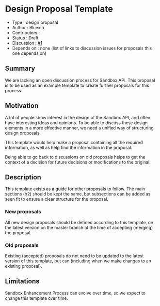 # Design Proposal Template

 - Type : design proposal
 - Author : Bluexin
 - Contributors :
 - Status : Draft
 - Discussion : [#1](https://github.com/SandboxPowered/SandboxDesign/issues/1)
 - Depends on : none (list of links to discussion issues for proposals this one depends on)

## Summary

We are lacking an open discussion process for Sandbox API.
This proposal is to be used as an example template to create further proposals for this process.

## Motivation

A lot of people show interest in the design of the Sandbox API, and often have interesting ideas and opinions.
To be able to discuss these design elements in a more effective manner, we need a unified way of structuring design
proposals.

This template would help make a proposal containing all the required information, as well as help find the
information in the proposal.

Being able to go back to discussions on old proposals helps to get the context of a decision for future decisions or
modifications to the original.

## Description

This template exists as a guide for other proposals to follow.
The main sections (h2) should be kept the same, but subsections can be added as seen fit to ensure a clear structure
for the proposal.

### New proposals

All new design proposals should be defined according to this template, on the latest version on the master
branch at the time of accepting (merging) the proposal.

### Old proposals

Existing (accepted) proposals do not need to be updated to the latest version of this template, but can (including when
we make changes to an existing proposal).

## Limitations

Sandbox Enhancement Process can evolve over time, so we expect to change this template over time.
